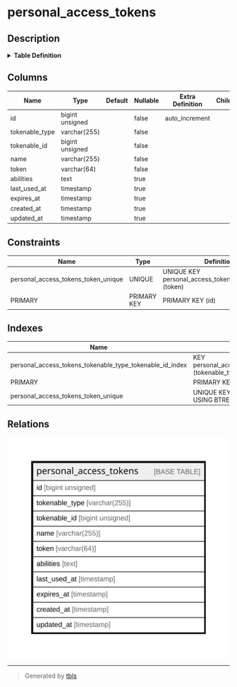 # personal_access_tokens

## Description

<details>
<summary><strong>Table Definition</strong></summary>

```sql
CREATE TABLE `personal_access_tokens` (
  `id` bigint unsigned NOT NULL AUTO_INCREMENT,
  `tokenable_type` varchar(255) COLLATE utf8mb4_unicode_ci NOT NULL,
  `tokenable_id` bigint unsigned NOT NULL,
  `name` varchar(255) COLLATE utf8mb4_unicode_ci NOT NULL,
  `token` varchar(64) COLLATE utf8mb4_unicode_ci NOT NULL,
  `abilities` text COLLATE utf8mb4_unicode_ci,
  `last_used_at` timestamp NULL DEFAULT NULL,
  `expires_at` timestamp NULL DEFAULT NULL,
  `created_at` timestamp NULL DEFAULT NULL,
  `updated_at` timestamp NULL DEFAULT NULL,
  PRIMARY KEY (`id`),
  UNIQUE KEY `personal_access_tokens_token_unique` (`token`),
  KEY `personal_access_tokens_tokenable_type_tokenable_id_index` (`tokenable_type`,`tokenable_id`)
) ENGINE=InnoDB DEFAULT CHARSET=utf8mb4 COLLATE=utf8mb4_unicode_ci
```

</details>

## Columns

| Name | Type | Default | Nullable | Extra Definition | Children | Parents | Comment |
| ---- | ---- | ------- | -------- | ---------------- | -------- | ------- | ------- |
| id | bigint unsigned |  | false | auto_increment |  |  |  |
| tokenable_type | varchar(255) |  | false |  |  |  |  |
| tokenable_id | bigint unsigned |  | false |  |  |  |  |
| name | varchar(255) |  | false |  |  |  |  |
| token | varchar(64) |  | false |  |  |  |  |
| abilities | text |  | true |  |  |  |  |
| last_used_at | timestamp |  | true |  |  |  |  |
| expires_at | timestamp |  | true |  |  |  |  |
| created_at | timestamp |  | true |  |  |  |  |
| updated_at | timestamp |  | true |  |  |  |  |

## Constraints

| Name | Type | Definition |
| ---- | ---- | ---------- |
| personal_access_tokens_token_unique | UNIQUE | UNIQUE KEY personal_access_tokens_token_unique (token) |
| PRIMARY | PRIMARY KEY | PRIMARY KEY (id) |

## Indexes

| Name | Definition |
| ---- | ---------- |
| personal_access_tokens_tokenable_type_tokenable_id_index | KEY personal_access_tokens_tokenable_type_tokenable_id_index (tokenable_type, tokenable_id) USING BTREE |
| PRIMARY | PRIMARY KEY (id) USING BTREE |
| personal_access_tokens_token_unique | UNIQUE KEY personal_access_tokens_token_unique (token) USING BTREE |

## Relations

![er](personal_access_tokens.svg)

---

> Generated by [tbls](https://github.com/k1LoW/tbls)
